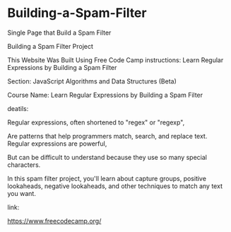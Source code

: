 # Building-a-Spam-Filter

Single Page that Build a Spam Filter

Building a Spam Filter Project

This Website Was Built Using Free Code Camp instructions: Learn Regular Expressions by Building a Spam Filter

Section: JavaScript Algorithms and Data Structures (Beta)

Course Name: Learn Regular Expressions by Building a Spam Filter

deatils:

Regular expressions, often shortened to "regex" or "regexp", 

Are patterns that help programmers match, search, and replace text. Regular expressions are powerful, 

But can be difficult to understand because they use so many special characters.

In this spam filter project, you'll learn about capture groups, positive lookaheads, negative lookaheads, and other techniques to match any text you want.


link:

https://www.freecodecamp.org/
